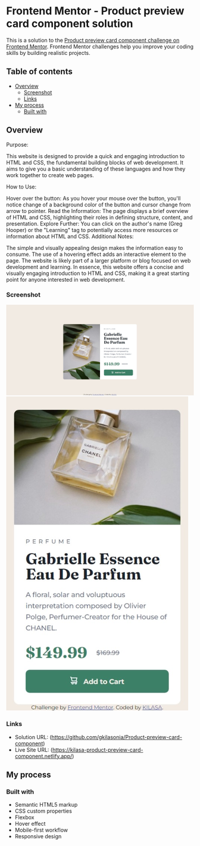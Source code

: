 # Frontend Mentor - Product preview card component solution

This is a solution to the [Product preview card component challenge on Frontend Mentor](https://www.frontendmentor.io/challenges/product-preview-card-component-GO7UmttRfa). Frontend Mentor challenges help you improve your coding skills by building realistic projects.

## Table of contents

- [Overview](#overview)
  - [Screenshot](#screenshot)
  - [Links](#links)
- [My process](#my-process)
  - [Built with](#built-with)

## Overview

Purpose:

This website is designed to provide a quick and engaging introduction to HTML and CSS, the fundamental building blocks of web development. It aims to give you a basic understanding of these languages and how they work together to create web pages.

How to Use:

Hover over the button: As you hover your mouse over the button, you'll notice change of a background color of the button and cursor change from arrow to pointer.
Read the Information: The page displays a brief overview of HTML and CSS, highlighting their roles in defining structure, content, and presentation.
Explore Further: You can click on the author's name (Greg Hooper) or the "Learning" tag to potentially access more resources or information about HTML and CSS.
Additional Notes:

The simple and visually appealing design makes the information easy to consume.
The use of a hovering effect adds an interactive element to the page.
The website is likely part of a larger platform or blog focused on web development and learning.
In essence, this website offers a concise and visually engaging introduction to HTML and CSS, making it a great starting point for anyone interested in web development.

### Screenshot

![](./images/desktop-screenshot.jpeg)
![](./images/mobile-screenshot.jpeg)

### Links

- Solution URL: (https://github.com/gkilasonia/Product-preview-card-component)
- Live Site URL: (https://kilasa-product-preview-card-component.netlify.app/)

## My process

### Built with

- Semantic HTML5 markup
- CSS custom properties
- Flexbox
- Hover effect
- Mobile-first workflow
- Responsive design
